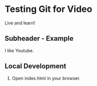 # Testing Git for Video

Live and learn!

## Subheader - Example

I like Youtube.

## Local Development

1. Open index.html in your browser.